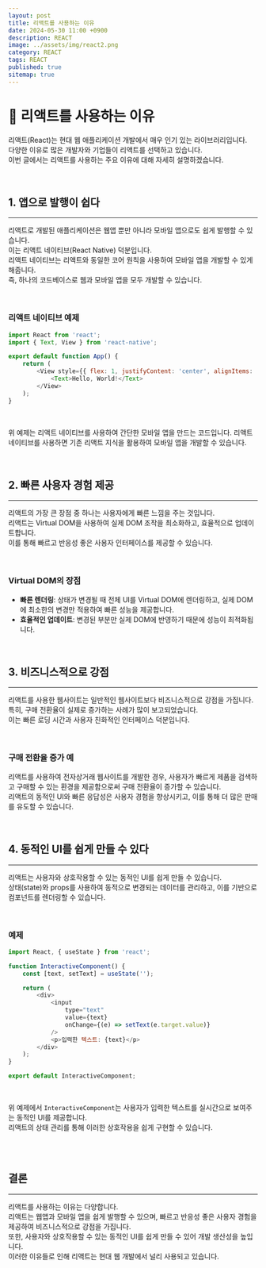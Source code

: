 ```yaml
---
layout: post
title: 리액트를 사용하는 이유
date: 2024-05-30 11:00 +0900
description: REACT
image: ../assets/img/react2.png
category: REACT 
tags: REACT
published: true
sitemap: true
---
```

 
# 🌱 리액트를 사용하는 이유

리액트(React)는 현대 웹 애플리케이션 개발에서 매우 인기 있는 라이브러리입니다.     
다양한 이유로 많은 개발자와 기업들이 리액트를 선택하고 있습니다.    
이번 글에서는 리액트를 사용하는 주요 이유에 대해 자세히 설명하겠습니다.   

<br>

## 1. 앱으로 발행이 쉽다
---

리액트로 개발된 애플리케이션은 웹앱 뿐만 아니라 모바일 앱으로도 쉽게 발행할 수 있습니다.     
이는 리액트 네이티브(React Native) 덕분입니다.     
리액트 네이티브는 리액트와 동일한 코어 원칙을 사용하여 모바일 앱을 개발할 수 있게 해줍니다.     
즉, 하나의 코드베이스로 웹과 모바일 앱을 모두 개발할 수 있습니다.   

<br>

### 리액트 네이티브 예제
```javascript
import React from 'react';
import { Text, View } from 'react-native';

export default function App() {
    return (
        <View style={{ flex: 1, justifyContent: 'center', alignItems: 'center' }}>
            <Text>Hello, World!</Text>
        </View>
    );
}
```

<br>

위 예제는 리액트 네이티브를 사용하여 간단한 모바일 앱을 만드는 코드입니다.     리액트 네이티브를 사용하면 기존 리액트 지식을 활용하여 모바일 앱을 개발할 수 있습니다.    

<br>

## 2. 빠른 사용자 경험 제공
---

리액트의 가장 큰 장점 중 하나는 사용자에게 빠른 느낌을 주는 것입니다.     
리액트는 Virtual DOM을 사용하여 실제 DOM 조작을 최소화하고, 효율적으로 업데이트합니다.     
이를 통해 빠르고 반응성 좋은 사용자 인터페이스를 제공할 수 있습니다.   

<br>

### Virtual DOM의 장점
- **빠른 렌더링**: 상태가 변경될 때 전체 UI를 Virtual DOM에 렌더링하고, 실제 DOM에 최소한의 변경만 적용하여 빠른 성능을 제공합니다.    
- **효율적인 업데이트**: 변경된 부분만 실제 DOM에 반영하기 때문에 성능이 최적화됩니다.

<br>

## 3. 비즈니스적으로 강점
---

리액트를 사용한 웹사이트는 일반적인 웹사이트보다 비즈니스적으로 강점을 가집니다.     
특히, 구매 전환율이 실제로 증가하는 사례가 많이 보고되었습니다.      
이는 빠른 로딩 시간과 사용자 친화적인 인터페이스 덕분입니다.    

<br>

### 구매 전환율 증가 예
리액트를 사용하여 전자상거래 웹사이트를 개발한 경우, 사용자가 빠르게 제품을 검색하고 구매할 수 있는 환경을 제공함으로써 구매 전환율이 증가할 수 있습니다.     
리액트의 동적인 UI와 빠른 응답성은 사용자 경험을 향상시키고, 이를 통해 더 많은 판매를 유도할 수 있습니다.    

<br>

## 4. 동적인 UI를 쉽게 만들 수 있다
---

리액트는 사용자와 상호작용할 수 있는 동적인 UI를 쉽게 만들 수 있습니다.     
상태(state)와 props를 사용하여 동적으로 변경되는 데이터를 관리하고, 이를 기반으로 컴포넌트를 렌더링할 수 있습니다.    

<br>

### 예제
```javascript
import React, { useState } from 'react';

function InteractiveComponent() {
    const [text, setText] = useState('');

    return (
        <div>
            <input 
                type="text" 
                value={text} 
                onChange={(e) => setText(e.target.value)} 
            />
            <p>입력한 텍스트: {text}</p>
        </div>
    );
}

export default InteractiveComponent;
```

<br>

위 예제에서 `InteractiveComponent`는 사용자가 입력한 텍스트를 실시간으로 보여주는 동적인 UI를 제공합니다.     
리액트의 상태 관리를 통해 이러한 상호작용을 쉽게 구현할 수 있습니다.    

<br>
<br>

## 결론
---

리액트를 사용하는 이유는 다양합니다.     
리액트는 웹앱과 모바일 앱을 쉽게 발행할 수 있으며, 빠르고 반응성 좋은 사용자 경험을 제공하여 비즈니스적으로 강점을 가집니다.     
또한, 사용자와 상호작용할 수 있는 동적인 UI를 쉽게 만들 수 있어 개발 생산성을 높입니다.     
이러한 이유들로 인해 리액트는 현대 웹 개발에서 널리 사용되고 있습니다.    

